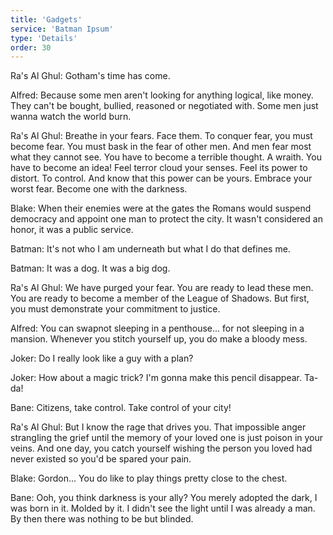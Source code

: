 ```yaml
---
title: 'Gadgets'
service: 'Batman Ipsum'
type: 'Details'
order: 30
---
```


Ra's Al Ghul: Gotham's time has come.

Alfred: Because some men aren't looking for anything logical, like money. They can't be bought, bullied, reasoned or negotiated with. Some men just wanna watch the world burn.

Ra's Al Ghul: Breathe in your fears. Face them. To conquer fear, you must become fear. You must bask in the fear of other men. And men fear most what they cannot see. You have to become a terrible thought. A wraith. You have to become an idea! Feel terror cloud your senses. Feel its power to distort. To control. And know that this power can be yours. Embrace your worst fear. Become one with the darkness.

Blake: When their enemies were at the gates the Romans would suspend democracy and appoint one man to protect the city. It wasn't considered an honor, it was a public service.

Batman: It's not who I am underneath but what I do that defines me.

Batman: It was a dog. It was a big dog.

Ra's Al Ghul: We have purged your fear. You are ready to Iead these men. You are ready to become a member of the League of Shadows. But first, you must demonstrate your commitment to justice.

Alfred: You can swapnot sleeping in a penthouse... for not sleeping in a mansion. Whenever you stitch yourself up, you do make a bloody mess.

Joker: Do I really look like a guy with a plan?

Joker: How about a magic trick? I'm gonna make this pencil disappear. Ta-da!

Bane: Citizens, take control. Take control of your city!

Ra's Al Ghul: But I know the rage that drives you. That impossible anger strangIing the grief until the memory of your loved one is just poison in your veins. And one day, you catch yourself wishing the person you loved had never existed so you'd be spared your pain.

Blake: Gordon... You do like to play things pretty close to the chest.

Bane: Ooh, you think darkness is your ally? You merely adopted the dark, I was born in it. Molded by it. I didn't see the light until I was already a man. By then there was nothing to be but blinded.
